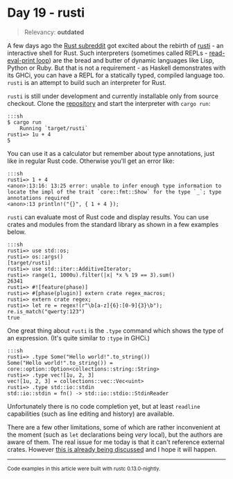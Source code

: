 # Day 19 - rusti

> Relevancy: **outdated**

A few days ago the [Rust subreddit](http://www.reddit.com/r/rust/comments/2phjon/rusti_reborn_my_unofficial_workinprogress_rust/) got excited about the rebirth of [rusti](https://github.com/murarth/rusti) - an interactive shell for Rust. Such interpreters (sometimes called REPLs - [read-eval-print loop](http://en.wikipedia.org/wiki/Read%E2%80%93eval%E2%80%93print_loop)) are the bread and butter of dynamic languages like Lisp, Python or Ruby. But that is not a requirement - as Haskell demonstrates with its GHCi, you can have a REPL for a statically typed, compiled language too. `rusti` is an attempt to build such an interpreter for Rust.

`rusti` is still under development and currently installable only from source checkout. Clone the [repository](https://github.com/murarth/rusti) and start the interpreter with `cargo run`:

    :::sh
    $ cargo run
        Running `target/rusti`
    rusti=> 1u + 4
    5

You can use it as a calculator but remember about type annotations, just like in regular Rust code. Otherwise you'll get an error like:

    :::sh
    rusti=> 1 + 4
    <anon>:13:16: 13:25 error: unable to infer enough type information to locate the impl of the trait `core::fmt::Show` for the type `_`; type annotations required
    <anon>:13 println!("{}", { 1 + 4 });

`rusti` can evaluate most of Rust code and display results. You can use crates and modules from the standard library as shown in a few examples below.

    :::sh
    rusti=> use std::os;
    rusti=> os::args()
    [target/rusti]
    rusti=> use std::iter::AdditiveIterator;
    rusti=> range(1, 1000u).filter(|x| *x % 19 == 3).sum()
    26341
    rusti=> #![feature(phase)]
    rusti=> #[phase(plugin)] extern crate regex_macros;
    rusti=> extern crate regex;
    rusti=> let re = regex!(r"\b[a-z]{6}:[0-9]{3}\b"); re.is_match("qwerty:123")
    true

One great thing about `rusti` is the `.type` command which shows the type of an expression. (It's quite similar to `:type` in GHCi.)

    :::sh
    rusti=> .type Some("Hello world!".to_string())
    Some("Hello world!".to_string()) = core::option::Option<collections::string::String>
    rusti=> .type vec![1u, 2, 3]
    vec![1u, 2, 3] = collections::vec::Vec<uint>
    rusti=> .type std::io::stdin
    std::io::stdin = fn() -> std::io::stdio::StdinReader

Unfortunately there is no code completion yet, but at least `readline` capabilities (such as line editing and history) are available.

There are a few other limitations, some of which are rather inconvenient at the moment (such as `let` declarations being *very* local), but the authors are aware of them. The real issue for me today is that it can't reference external crates. However [this is already being discussed](https://github.com/murarth/rusti/issues/2) and I hope it will happen.

----

<small>
Code examples in this article were built with rustc 0.13.0-nightly.
</small>
